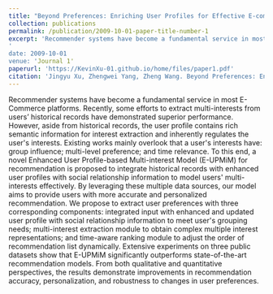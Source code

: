 ```yaml
---
title: "Beyond Preferences: Enriching User Profiles for Effective E-commerce Recommendations"
collection: publications
permalink: /publication/2009-10-01-paper-title-number-1
excerpt: 'Recommender systems have become a fundamental service in most E-Commerce platforms. Recently, some efforts to extract multi-interests from users’ historical records have demonstrated superior performance. However, aside from historical records, the user profile contains rich semantic information for interest extraction and inherently regulates the users interests. Existing works mainly overlook that a users interests have: group influence; multi-level preference; and time relevance. To this end, a novel Enhanced User Profile-based Multi-interest Model (E-UPMiM) for recommendation is proposed to integrate historical records with enhanced user profiles with social relationship information to model users multi-interests effectively. By leveraging these multiple data sources, our model aims to provide users with more accurate and personalized recommendation. We propose to extract user preferences with three corresponding components: integrated input with enhanced and updated user profile with social relationship information to meet user's grouping needs; multi-interest extraction module to obtain complex multiple interest representations; and time-aware ranking module to adjust the order of recommendation list dynamically. Extensive experiments on three public datasets show that E-UPMiM significantly outperforms state-of-the-art recommendation models. From both qualitative and quantitative perspectives, the results demonstrate improvements in recommendation accuracy, personalization, and robustness to changes in user preferences.
'
date: 2009-10-01
venue: 'Journal 1'
paperurl: 'https://KevinXu-01.github.io/home/files/paper1.pdf'
citation: 'Jingyu Xu, Zhengwei Yang, Zheng Wang. Beyond Preferences: Enriching User Profiles for Effective E-commerce Recommendations. IEEE Transactions on Computational Social Systems.'
---
```


Recommender systems have become a fundamental service in most E-Commerce platforms. Recently, some efforts to extract multi-interests from users’ historical records have demonstrated superior performance. However, aside from historical records, the user profile contains rich semantic information for interest extraction and inherently regulates the user's interests. Existing works mainly overlook that a user's interests have: group influence; multi-level preference; and time relevance. To this end, a novel Enhanced User Profile-based Multi-interest Model (E-UPMiM) for recommendation is proposed to integrate historical records with enhanced user profiles with social relationship information to model users' multi-interests effectively. By leveraging these multiple data sources, our model aims to provide users with more accurate and personalized recommendation. We propose to extract user preferences with three corresponding components: integrated input with enhanced and updated user profile with social relationship information to meet user's grouping needs; multi-interest extraction module to obtain complex multiple interest representations; and time-aware ranking module to adjust the order of recommendation list dynamically. Extensive experiments on three public datasets show that E-UPMiM significantly outperforms state-of-the-art recommendation models. From both qualitative and quantitative perspectives, the results demonstrate improvements in recommendation accuracy, personalization, and robustness to changes in user preferences.
